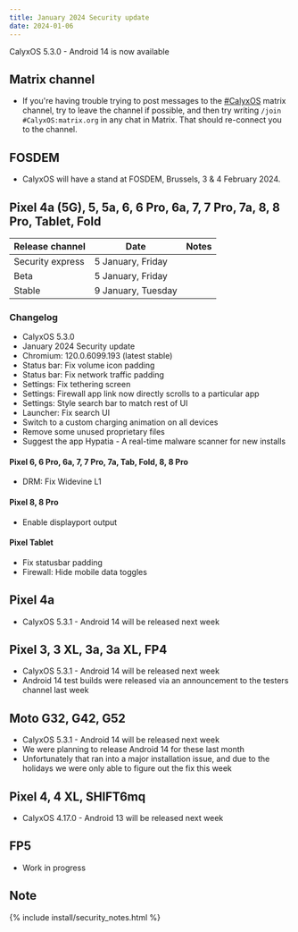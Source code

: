```yaml
---
title: January 2024 Security update
date: 2024-01-06
---
```


CalyxOS 5.3.0 - Android 14 is now available

## Matrix channel

* If you're having trouble trying to post messages to the [#CalyxOS](https://app.element.io/#/room/#CalyxOS:matrix.org) matrix channel, try to leave the channel if possible, and then try writing `/join #CalyxOS:matrix.org` in any chat in Matrix. That should re-connect you to the channel.

## FOSDEM

* CalyxOS will have a stand at FOSDEM, Brussels, 3 & 4 February 2024.

## Pixel 4a (5G), 5, 5a, 6, 6 Pro, 6a, 7, 7 Pro, 7a, 8, 8 Pro, Tablet, Fold

| Release channel  | Date   | Notes |
| ---------------- | ------ | ------ |
| Security express | 5 January, Friday | |
| Beta | 5 January, Friday | |
| Stable | 9 January, Tuesday | |

### Changelog
* CalyxOS 5.3.0
* January 2024 Security update
* Chromium: 120.0.6099.193 (latest stable)
* Status bar: Fix volume icon padding
* Status bar: Fix network traffic padding
* Settings: Fix tethering screen
* Settings: Firewall app link now directly scrolls to a particular app
* Settings: Style search bar to match rest of UI
* Launcher: Fix search UI
* Switch to a custom charging animation on all devices
* Remove some unused proprietary files
* Suggest the app Hypatia - A real-time malware scanner for new installs

#### Pixel 6, 6 Pro, 6a, 7, 7 Pro, 7a, Tab, Fold, 8, 8 Pro
* DRM: Fix Widevine L1

#### Pixel 8, 8 Pro
* Enable displayport output

#### Pixel Tablet
* Fix statusbar padding
* Firewall: Hide mobile data toggles

## Pixel 4a

* CalyxOS 5.3.1 - Android 14 will be released next week

## Pixel 3, 3 XL, 3a, 3a XL, FP4

* CalyxOS 5.3.1 - Android 14 will be released next week
* Android 14 test builds were released via an announcement to the testers channel last week

## Moto G32, G42, G52

* CalyxOS 5.3.1 - Android 14 will be released next week
* We were planning to release Android 14 for these last month
* Unfortunately that ran into a major installation issue, and due to the holidays we were only able to figure out the fix this week

## Pixel 4, 4 XL, SHIFT6mq

* CalyxOS 4.17.0 - Android 13 will be released next week

## FP5

* Work in progress

## Note

{% include install/security_notes.html %}

